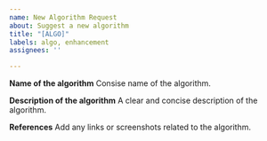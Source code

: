 ```yaml
---
name: New Algorithm Request
about: Suggest a new algorithm
title: "[ALGO]"
labels: algo, enhancement
assignees: ''

---
```


**Name of the algorithm**
Consise name of the algorithm.

**Description of the algorithm**
A clear and concise description of the algorithm.

**References**
Add any links or screenshots related to the algorithm.
